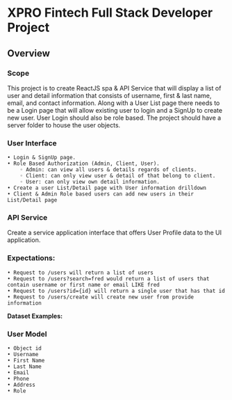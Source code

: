 # XPRO Fintech Full Stack Developer Project

## Overview

### Scope
This project is to create ReactJS spa & API Service that will display a list of user and detail information that consists of username, first & last name, email, and contact information. Along with a User List page there needs to be a Login page that will allow existing user to login and a SignUp to create new user. User Login should also be role based. The project should have a server folder to house the user objects.

### User Interface
    • Login & SignUp page.
    • Role Based Authorization (Admin, Client, User).
        ◦ Admin: can view all users & details regards of clients.
        ◦ Client: can only view user & detail of that belong to client.
        ◦ User: can only view own detail information.
    • Create a user List/Detail page with User information drilldown 
    • Client & Admin Role based users can add new users in their List/Detail page

### API Service 
Create a service application interface that offers User Profile data to the UI application.

### Expectations: 
    • Request to /users will return a list of users
    • Request to /users?search=fred would return a list of users that contain username or first name or email LIKE fred
    • Request to /users?id={id} will return a single user that has that id
    • Request to /users/create will create new user from provide information

**Dataset Examples:**

### User Model
    • Object id
    • Username
    • First Name
    • Last Name
    • Email
    • Phone
    • Address
    • Role